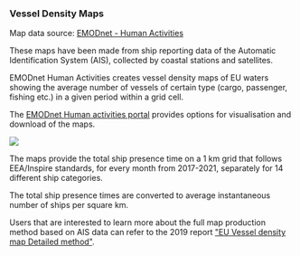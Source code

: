 ### Vessel Density Maps
Map data source: [EMODnet - Human Activities](https://www.emodnet-humanactivities.eu/search-results.php?dataname=Vessel+Density+)

These maps have been made from ship reporting data of the Automatic Identification System (AIS), collected by coastal stations and satellites. 

EMODnet Human Activities creates vessel density maps of EU waters showing the average number of vessels of certain type (cargo, passenger, fishing etc.) in a given period within a grid cell.

 The [EMODnet Human activities portal](https://www.emodnet-humanactivities.eu/view-data.php) provides options for visualisation and download of the maps.

![](https://raw.githubusercontent.com/eurodatacube/eodash-assets/main/collections/E13o_vessel_density_tanker/vesseldensity.png)


The maps provide the total ship presence time on a 1 km grid that follows EEA/Inspire standards, for every month from 2017-2021, separately for 14 different ship categories.

The total ship presence times are converted to average instantaneous number of ships per square km. 
  
Users that are interested to learn more about the full map production method based on AIS data can refer to the 2019 report ["EU Vessel density map Detailed method"](https://www.emodnet-humanactivities.eu/documents/Vessel%20density%20maps_method_v1.5.pdf). 

